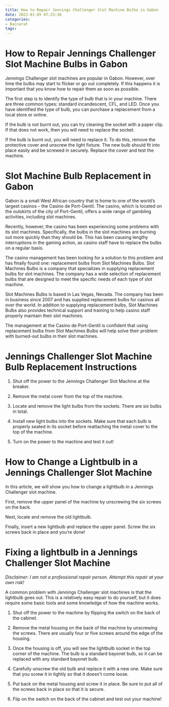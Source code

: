 ```yaml
---
title: How to Repair Jennings Challenger Slot Machine Bulbs in Gabon 
date: 2023-01-05 07:23:36
categories:
- Baccarat
tags:
---
```



#  How to Repair Jennings Challenger Slot Machine Bulbs in Gabon 

Jennings Challenger slot machines are popular in Gabon. However, over time the bulbs may start to flicker or go out completely. If this happens it is important that you know how to repair them as soon as possible.

The first step is to identify the type of bulb that is in your machine. There are three common types: standard incandescent, CFL, and LED. Once you have identified the type of bulb, you can purchase a replacement from a local store or online.

If the bulb is not burnt out, you can try cleaning the socket with a paper clip. If that does not work, then you will need to replace the socket.

If the bulb is burnt out, you will need to replace it. To do this, remove the protective cover and unscrew the light fixture. The new bulb should fit into place easily and be screwed in securely. Replace the cover and test the machine.

#  Slot Machine Bulb Replacement in Gabon 

Gabon is a small West African country that is home to one of the world’s largest casinos – the Casino de Port-Gentil. The casino, which is located on the outskirts of the city of Port-Gentil, offers a wide range of gambling activities, including slot machines.

Recently, however, the casino has been experiencing some problems with its slot machines. Specifically, the bulbs in the slot machines are burning out more quickly than they should be. This has been causing lengthy interruptions in the gaming action, as casino staff have to replace the bulbs on a regular basis.

The casino management has been looking for a solution to this problem and has finally found one: replacement bulbs from Slot Machines Bulbs. Slot Machines Bulbs is a company that specializes in supplying replacement bulbs for slot machines. The company has a wide selection of replacement bulbs that are designed to meet the specific needs of each type of slot machine.

Slot Machines Bulbs is based in Las Vegas, Nevada. The company has been in business since 2007 and has supplied replacement bulbs for casinos all over the world. In addition to supplying replacement bulbs, Slot Machines Bulbs also provides technical support and training to help casino staff properly maintain their slot machines.

The management at the Casino de Port-Gentil is confident that using replacement bulbs from Slot Machines Bulbs will help solve their problem with burned-out bulbs in their slot machines.

#  Jennings Challenger Slot Machine Bulb Replacement Instructions 

1. Shut off the power to the Jennings Challenger Slot Machine at the breaker.

2. Remove the metal cover from the top of the machine.

3. Locate and remove the light bulbs from the sockets. There are six bulbs in total.

4. Install new light bulbs into the sockets. Make sure that each bulb is properly seated in its socket before reattaching the metal cover to the top of the machine.

5. Turn on the power to the machine and test it out!

#  How to Change a Lightbulb in a Jennings Challenger Slot Machine 

In this article, we will show you how to change a lightbulb in a Jennings Challenger slot machine.

First, remove the upper panel of the machine by unscrewing the six screws on the back.

Next, locate and remove the old lightbulb.

Finally, insert a new lightbulb and replace the upper panel. Screw the six screws back in place and you’re done!

#  Fixing a lightbulb in a Jennings Challenger Slot Machine

*Disclaimer: I am not a professional repair person. Attempt this repair at your own risk!*

A common problem with Jennings Challenger slot machines is that the lightbulb goes out. This is a relatively easy repair to do yourself, but it does require some basic tools and some knowledge of how the machine works.

1. Shut off the power to the machine by flipping the switch on the back of the cabinet.

2. Remove the metal housing on the back of the machine by unscrewing the screws. There are usually four or five screws around the edge of the housing.

3. Once the housing is off, you will see the lightbulb socket in the top corner of the machine. The bulb is a standard bayonet bulb, so it can be replaced with any standard bayonet bulb.

4. Carefully unscrew the old bulb and replace it with a new one. Make sure that you screw it in tightly so that it doesn't come loose.

5. Put back on the metal housing and screw it in place. Be sure to put all of the screws back in place so that it is secure.

6. Flip on the switch on the back of the cabinet and test out your machine!